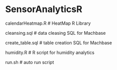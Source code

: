 # SensorAnalyticsR

calendarHeatmap.R   # HeatMap R Library 

cleansing.sql  # data cleasing SQL for Machbase

create_table.sql  # table creation SQL for Machbase

humidity.R  # R script for humidity analytics

run.sh  # auto run script 
